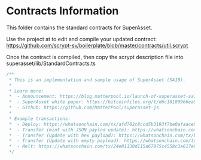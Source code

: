 # Contracts Information

This folder contains the standard contracts for SuperAsset.

Use the project at to edit and compile your updated contract: https://github.com/scrypt-sv/boilerplate/blob/master/contracts/util.scrypt

Once the contract is compiled, then copy the scrypt description file into superasset/lib/StandardContracts.ts
```javascript
/**
 * This is an implementation and sample usage of SuperAsset (SA10).
 *
 * Learn more:
 *  - Announcement: https://blog.matterpool.io/launch-of-superasset-sa10-nft-smart-contract-for-bitcoin/
 *  - SuperAsset white paper: https://bitcoinfiles.org/t/d6c18189966ea060452bcf59157235f2e15df3abf7383d9d450acff69cf29181
 *  - Github: https://github.com/MatterPool/superasset-js
 *
 * Example transactions:
 *  - Deploy: https://whatsonchain.com/tx/afd702c8ccd5b3193f7be0afaace551430593b2e1af7264908e003f63bd5883f
 *  - Transfer (mint with JSON paylod update): https://whatsonchain.com/tx/9a731acb3ef5af7ec97a14725f481aa9cac69beba7567c596e155cd1993f2905
 *  - Transfer (Update with hex payload): https://whatsonchain.com/tx/b402d74aced39ef78489977b6dff0baadb0756f3f7a09de30af3fc9b7ff579a7
 *  - Transfer (Update with empty payload): https://whatsonchain.com/tx/e2253ec3f66f23b21726eae65f93d1a002e12413dceb7809ee7423a4794bc328
 *  - Melt: https://whatsonchain.com/tx/24e81130d115a67975c4558c3a617e0fdcb1def9126f8748b7c1072b0430e9b0
 */
```
